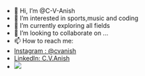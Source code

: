 - 👋 Hi, I’m @C-V-Anish
- 👀 I’m interested in sports,music and coding
- 🌱 I’m currently exploring all fields
- 💞️ I’m looking to collaborate on ...
- 📫 How to reach me: 
- [Instagram :  @cvanish](https://www.instagram.com/_.cvanish._/)
- [LinkedIn: C.V.Anish](https://www.linkedin.com/in/c-v-anish-aa0764220/)
- <img src="https://github-readme-stats.vercel.app/api?username=C-V-Anish&&show_icons=true&title_color=ffffff&icon_color=bb2acf&text_color=daf7dc&bg_color=151515">
<!---
C-V-Anish/C-V-Anish is a ✨ special ✨ repository because its `README.md` (this file) appears on your GitHub profile.
You can click the Preview link to take a look at your changes.
--->
